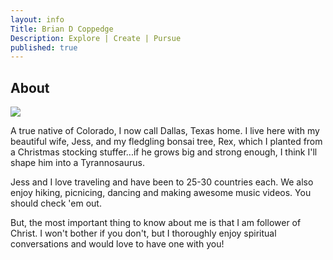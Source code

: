 ```yaml
---
layout: info
Title: Brian D Coppedge
Description: Explore | Create | Pursue
published: true
---
```


## About

![]({{site.baseurl}}/https://user-images.githubusercontent.com/35383618/35366735-8592fd5a-0140-11e8-8a0d-d4e849f088df.JPG)

A true native of Colorado, I now call Dallas, Texas home. I live here with my beautiful wife, Jess, and my fledgling bonsai tree, Rex,  which I planted from a Christmas stocking stuffer...if he grows big and strong enough, I think I'll shape him into a Tyrannosaurus.

Jess and I love traveling and have been to 25-30 countries each. We also enjoy hiking, picnicing, dancing and making awesome music videos. You should check 'em out.

But, the most important thing to know about me is that I am follower of Christ. I won't bother if you don't, but I thoroughly enjoy spiritual conversations and would love to have one with you!

